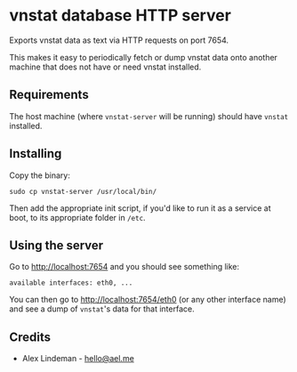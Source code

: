 # vnstat database HTTP server

Exports vnstat data as text via HTTP requests on port 7654.

This makes it easy to periodically fetch or dump vnstat data onto another machine that does not have or need vnstat installed.

## Requirements

The host machine (where `vnstat-server` will be running) should have `vnstat` installed.

## Installing

Copy the binary:

    sudo cp vnstat-server /usr/local/bin/

Then add the appropriate init script, if you'd like to run it as a service at boot, to its appropriate folder in `/etc`.

## Using the server

Go to <http://localhost:7654> and you should see something like:

    available interfaces: eth0, ...

You can then go to <http://localhost:7654/eth0> (or any other interface name) and see a dump of `vnstat`'s data for that interface.

## Credits

- Alex Lindeman - <hello@ael.me>
